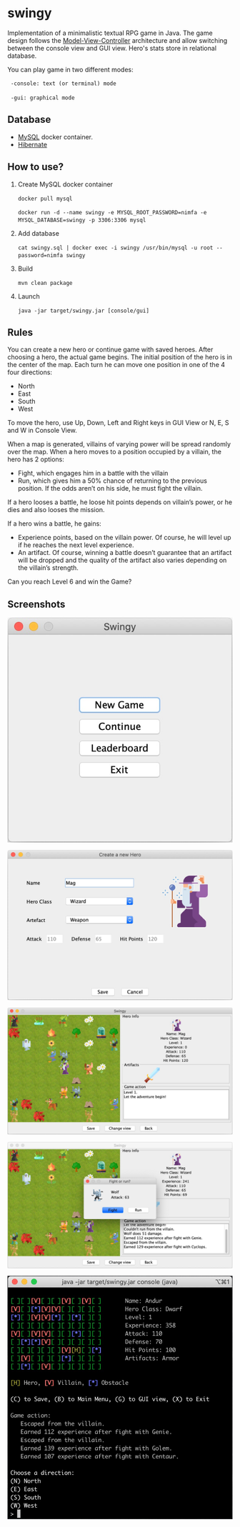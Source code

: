 # swingy

Implementation of a minimalistic textual RPG game in Java. 
The game design follows the [Model-View-Controller](https://en.wikipedia.org/wiki/Model–view–controller) architecture and allow switching between the console view and GUI view. 
Hero's stats store in relational database.

You can play game in two different modes:

     -console: text (or terminal) mode

     -gui: graphical mode

## Database

* [MySQL](https://hub.docker.com/_/mysql) docker container.
* [Hibernate](https://hibernate.org)

## How to use?

1. Create MySQL docker container

     `docker pull mysql`
     
     `docker run -d --name swingy -e MYSQL_ROOT_PASSWORD=nimfa -e MYSQL_DATABASE=swingy -p 3306:3306 mysql`

2. Add database

     `cat swingy.sql | docker exec -i swingy /usr/bin/mysql -u root --password=nimfa swingy`

3. Build

     `mvn clean package`

3. Launch
     
     `java -jar target/swingy.jar [console/gui]`

## Rules

You can create a new hero or continue game with saved heroes.  After choosing a hero, the actual game begins. The initial position of the hero is in the center of the map. Each turn he can move one position in one of the 4 four directions: 
* North
* East 
* South
* West

To move the hero, use Up, Down, Left and Right keys in GUI View or N, E, S and W in Console View.

When a map is generated, villains of varying power will be spread randomly over the map. When a hero moves to a position occupied by a villain, the hero has 2 options:
* Fight, which engages him in a battle with the villain
* Run, which gives him a 50% chance of returning to the previous position. If the odds aren’t on his side, he must fight the villain.

If a hero looses a battle, he loose hit points depends on villain’s power, or he dies and also looses the mission. 

If a hero wins a battle, he gains:
* Experience points, based on the villain power. Of course, he will level up if he reaches the next level experience.
* An artifact. Of course, winning a battle doesn’t guarantee that an artifact will be dropped and the quality of the artifact also varies depending on the villain’s strength.

Can you reach Level 6 and win the Game?

## Screenshots


![alt text](https://github.com/kdenisova/swingy/blob/master/screenshots/Menu.jpeg)

![alt text](https://github.com/kdenisova/swingy/blob/master/screenshots/NewGame.jpeg)

![alt text](https://github.com/kdenisova/swingy/blob/master/screenshots/Playground.jpeg)

![alt text](https://github.com/kdenisova/swingy/blob/master/screenshots/FightOrRun.jpeg)

![alt text](https://github.com/kdenisova/swingy/blob/master/screenshots/Console.jpeg)
